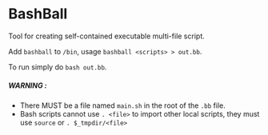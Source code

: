 # BashBall
Tool for creating self-contained executable multi-file script.

Add `bashball` to `/bin`, usage `bashball <scripts> > out.bb`.

To run simply do `bash out.bb`.

##### WARNING :
+  There MUST be a file named `main.sh` in the root of the `.bb` file.
+  Bash scripts cannot use `. <file>` to import other local scripts, they must use `source` or `. $_tmpdir/<file>`
